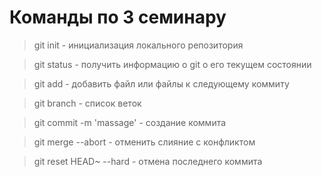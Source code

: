 # Команды по 3 семинару

> git init - инициализация локального репозитория

> git status - получить информацию о git о его текущем состоянии

> git add - добавить файл или файлы к следующему коммиту

> git branch - список веток

> git commit -m 'massage' - создание коммита

> git merge --abort - отменить слияние с конфликтом

> git reset HEAD~ --hard - отмена последнего коммита